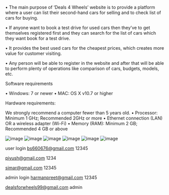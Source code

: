 •	The main purpose of ‘Deals 4 Wheels’ website is to provide a platform where a user can list their second-hand cars for selling and to check list of cars for buying. 

•	If anyone want to book a test drive for used cars then they’ve to get themselves registered first and they can search for the list of cars which they want book for a test drive.   

•	It provides the best used cars for the cheapest prices, which creates more value for customer visiting.

•	Any person will be able to register in the website and after that will be able to perform plenty of operations like comparison of cars, budgets, models, etc.       

Software requirements

•	Windows: 7 or newer
•	MAC: OS X v10.7 or higher

Hardware requirements:

 We strongly recommend a computer fewer than 5 years old.
•	Processor: Minimum 1 GHz; Recommended 2GHz or more
•	Ethernet connection (LAN) OR a wireless adapter (Wi-Fi)
•	Memory (RAM): Minimum 2 GB; Recommended 4 GB or above


![image](https://github.com/HARMAN019/D4W/assets/84337262/20faee3a-11f9-47de-84c8-2da60b5d6333)
![image](https://github.com/HARMAN019/D4W/assets/84337262/20fc1657-f5c1-4bfe-b3bc-126aa66be9c6)
![image](https://github.com/HARMAN019/D4W/assets/84337262/decdf4df-fc48-46fa-9f68-c0a1892b4a06)
![image](https://github.com/HARMAN019/D4W/assets/84337262/a8356e67-7996-43ca-8c70-0f7aa90e6952)
![image](https://github.com/HARMAN019/D4W/assets/84337262/bef78328-34c2-4280-b547-301ed420703c)
![image](https://github.com/HARMAN019/D4W/assets/84337262/e051150d-26b9-4639-8f39-e320d3aac06d)


user login
bs660676@gmail.com
12345

piyush@gmail.com
1234

simar@gmail.com
12345

admin login
harmanpreet@gmail.com
12345

dealsforwheels99@gmail.com
admin








